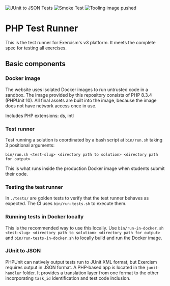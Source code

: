 ![JUnit to JSON Tests](https://github.com/exercism/php-test-runner/workflows/Test%20JUnit-to-JSON/badge.svg) ![Smoke Test](https://github.com/exercism/php-test-runner/workflows/Smoke%20Test/badge.svg) ![Tooling image pushed](https://github.com/exercism/php-test-runner/workflows/Deploy/badge.svg)

# PHP Test Runner

This is the test runner for Exercism's v3 platform.
It meets the complete spec for testing all exercises.

## Basic components

### Docker image

The website uses isolated Docker images to run untrusted code in a sandbox.
The image provided by this repository consists of PHP 8.3.4 (PHPUnit 10).
All final assets are built into the image, because the image does not have network access once in use.

Includes PHP extensions: ds, intl

### Test runner

Test running a solution is coordinated by a bash script at `bin/run.sh` taking 3 positional arguments:

```text
bin/run.sh <test-slug> <directory path to solution> <directory path for output>
```

This is what runs inside the production Docker image when students submit their code.

### Testing the test runner

In `./tests/` are golden tests to verify that the test runner behaves as expected.
The CI uses `bin/run-tests.sh` to execute them.

### Running tests in Docker locally

This is the recommended way to use this locally.
Use `bin/run-in-docker.sh <test-slug> <directory path to solution> <directory path for output>` and `bin/run-tests-in-docker.sh` to locally build and run the Docker image.

### JUnit to JSON

PHPUnit can natively output tests run to JUnit XML format, but Exercism requires output in JSON format.
A PHP-based app is located in the `junit-handler` folder.
It provides a translation layer from one format to the other incorporating `task_id` identification and test code inclusion.
